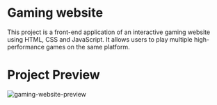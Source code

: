 # Gaming website
This project is a front-end application of an interactive gaming website using HTML, CSS and JavaScript. It allows users to play multiple high-performance games on the same platform.

# Project Preview

![gaming-website-preview](https://user-images.githubusercontent.com/81350016/201289698-588375e9-2b7a-45bc-a713-30a6deb9b9b5.png)

